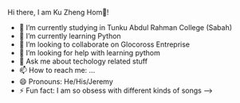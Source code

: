  Hi there, I am Ku Zheng Hom👋!

- 🔭 I’m currently studying in Tunku Abdul Rahman College (Sabah)
- 🌱 I’m currently learning Python
- 👯 I’m looking to collaborate on Glocoross Entreprise
- 🤔 I’m looking for help with learning pythom
- 💬 Ask me about techology related stuff
- 📫 How to reach me: ...
- 😄 Pronouns: He/His/Jeremy
- ⚡ Fun fact: I am so obsess with different kinds of songs
-->
